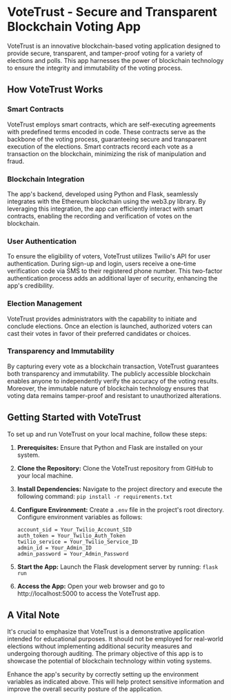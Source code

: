 # VoteTrust - Secure and Transparent Blockchain Voting App

VoteTrust is an innovative blockchain-based voting application designed to provide secure, transparent, and tamper-proof voting for a variety of elections and polls. This app harnesses the power of blockchain technology to ensure the integrity and immutability of the voting process.

## How VoteTrust Works

### Smart Contracts
VoteTrust employs smart contracts, which are self-executing agreements with predefined terms encoded in code. These contracts serve as the backbone of the voting process, guaranteeing secure and transparent execution of the elections. Smart contracts record each vote as a transaction on the blockchain, minimizing the risk of manipulation and fraud.

### Blockchain Integration
The app's backend, developed using Python and Flask, seamlessly integrates with the Ethereum blockchain using the web3.py library. By leveraging this integration, the app can efficiently interact with smart contracts, enabling the recording and verification of votes on the blockchain.

### User Authentication
To ensure the eligibility of voters, VoteTrust utilizes Twilio's API for user authentication. During sign-up and login, users receive a one-time verification code via SMS to their registered phone number. This two-factor authentication process adds an additional layer of security, enhancing the app's credibility.

### Election Management
VoteTrust provides administrators with the capability to initiate and conclude elections. Once an election is launched, authorized voters can cast their votes in favor of their preferred candidates or choices.

### Transparency and Immutability
By capturing every vote as a blockchain transaction, VoteTrust guarantees both transparency and immutability. The publicly accessible blockchain enables anyone to independently verify the accuracy of the voting results. Moreover, the immutable nature of blockchain technology ensures that voting data remains tamper-proof and resistant to unauthorized alterations.

## Getting Started with VoteTrust

To set up and run VoteTrust on your local machine, follow these steps:

1. **Prerequisites:** Ensure that Python and Flask are installed on your system.
2. **Clone the Repository:** Clone the VoteTrust repository from GitHub to your local machine.
3. **Install Dependencies:** Navigate to the project directory and execute the following command: `pip install -r requirements.txt`
4. **Configure Environment:** Create a `.env` file in the project's root directory. Configure environment variables as follows:

   ```env
   account_sid = Your_Twilio_Account_SID
   auth_token = Your_Twilio_Auth_Token
   twilio_service = Your_Twilio_Service_ID
   admin_id = Your_Admin_ID
   admin_password = Your_Admin_Password
5. **Start the App:** Launch the Flask development server by running: `flask run`
6. **Access the App:** Open your web browser and go to http://localhost:5000 to access the VoteTrust app.

## A Vital Note

It's crucial to emphasize that VoteTrust is a demonstrative application intended for educational purposes. It should not be employed for real-world elections without implementing additional security measures and undergoing thorough auditing. The primary objective of this app is to showcase the potential of blockchain technology within voting systems.

Enhance the app's security by correctly setting up the environment variables as indicated above. This will help protect sensitive information and improve the overall security posture of the application.
